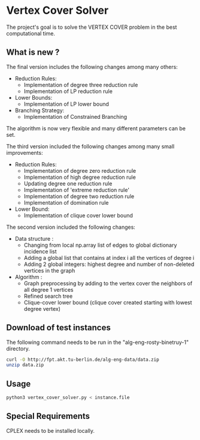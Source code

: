# Vertex Cover Solver

The project's goal is to solve the VERTEX COVER problem in the best computational time.

## What is new ?

The final version includes the following changes among many others:
* Reduction Rules:
    - Implementation of degree three reduction rule
    - Implementation of LP reduction rule
* Lower Bounds:
    - Implementation of LP lower bound
* Branching Strategy:
    - Implementation of Constrained Branching

The algorithm is now very flexible and many different parameters can be set.

The third version included the following changes among many small improvements:
* Reduction Rules:
    - Implementation of degree zero reduction rule
    - Implementation of high degree reduction rule
    - Updating degree one reduction rule
    - Implementation of 'extreme reduction rule'
    - Implementation of degree two reduction rule
    - Implementation of domination rule
* Lower Bound:
    - Implementation of clique cover lower bound

The second version included the following changes:
* Data structure :
    - Changing from local np.array list of edges to global dictionary incidence list 
    - Adding a global list that contains at index i all the vertices of degree i
    - Adding 2 global integers: highest degree and number of non-deleted vertices in the graph 
* Algorithm :
    - Graph preprocessing by adding to the vertex cover the neighbors of all degree 1 vertices
    - Refined search tree 
    - Clique-cover lower bound (clique cover created starting with lowest degree vertex)

## Download of test instances

The following command needs to be run in the "alg-eng-rosty-binetruy-1" directory.

```bash
curl -O http://fpt.akt.tu-berlin.de/alg-eng-data/data.zip
unzip data.zip
```

## Usage

```bash
python3 vertex_cover_solver.py < instance.file
```

## Special Requirements

CPLEX needs to be installed locally.
